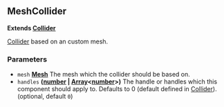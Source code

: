 <!-- Generated by documentation.js. Update this documentation by updating the source code. -->

## MeshCollider

**Extends [Collider](collider.md)**

[Collider](collider.md) based on an custom mesh.

### Parameters

-   `mesh` **[Mesh](mesh.md)** The mesh which the collider should be
    based on.
-   `handles` **([number][1] \| [Array][2]&lt;[number][1]>)** The handle or handles which this
    component should apply to. Defaults to 0 (default defined in [Collider](collider.md)). (optional, default `0`)

[1]: https://developer.mozilla.org/docs/Web/JavaScript/Reference/Global_Objects/Number

[2]: https://developer.mozilla.org/docs/Web/JavaScript/Reference/Global_Objects/Array
